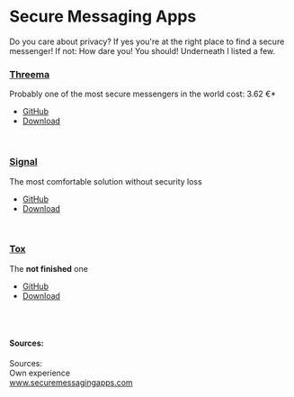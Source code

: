 # Secure Messaging Apps
Do you care about privacy? If yes you're at the right place to find a secure messenger! If not: How dare you! You should!
Underneath I listed a few.

### [Threema](https://threema.ch)
Probably one of the most secure messengers in the world
cost: 3.62 €*
* [GitHub](https://github.com/threema-ch)
* [Download](https://threema.ch/download)

<br>

### [Signal](https://signal.org)
The most comfortable solution without security loss
* [GitHub](https://github.com/signalapp)
* [Download](https://www.signal.org/download/)

<br>

### [Tox](https://tox.chat)
The **not finished** one
* [GitHub](https://github.com/TokTok)
* [Download](https://tox.chat/download.html)

<br></br>

#### Sources: <br>
Sources: <br>
Own experience <br>
www.securemessagingapps.com
